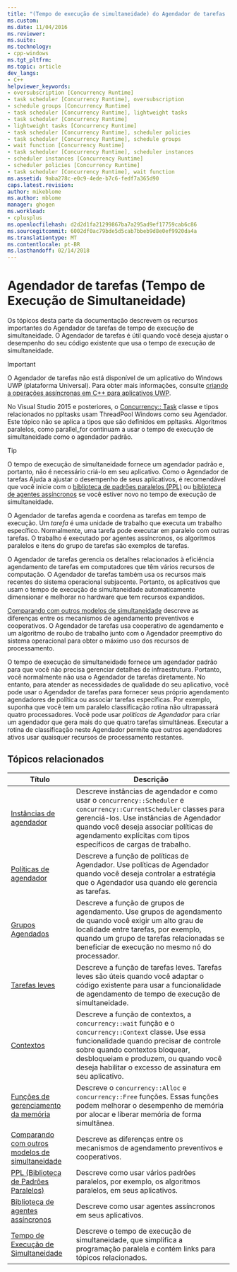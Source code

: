 ```yaml
---
title: "(Tempo de execução de simultaneidade) do Agendador de tarefas | Microsoft Docs"
ms.custom: 
ms.date: 11/04/2016
ms.reviewer: 
ms.suite: 
ms.technology:
- cpp-windows
ms.tgt_pltfrm: 
ms.topic: article
dev_langs:
- C++
helpviewer_keywords:
- oversubscription [Concurrency Runtime]
- task scheduler [Concurrency Runtime], oversubscription
- schedule groups [Concurrency Runtime]
- task scheduler [Concurrency Runtime], lightweight tasks
- task scheduler [Concurrency Runtime]
- lightweight tasks [Concurrency Runtime]
- task scheduler [Concurrency Runtime], scheduler policies
- task scheduler [Concurrency Runtime], schedule groups
- wait function [Concurrency Runtime]
- task scheduler [Concurrency Runtime], scheduler instances
- scheduler instances [Concurrency Runtime]
- scheduler policies [Concurrency Runtime]
- task scheduler [Concurrency Runtime], wait function
ms.assetid: 9aba278c-e0c9-4ede-b7c6-fedf7a365d90
caps.latest.revision: 
author: mikeblome
ms.author: mblome
manager: ghogen
ms.workload:
- cplusplus
ms.openlocfilehash: d2d2d1fa21299867ba7a295ad9ef17759cab6c86
ms.sourcegitcommit: 6002df0ac79bde5d5cab7bbeb9d8e0ef9920da4a
ms.translationtype: MT
ms.contentlocale: pt-BR
ms.lasthandoff: 02/14/2018
---
```

# <a name="task-scheduler-concurrency-runtime"></a>Agendador de tarefas (Tempo de Execução de Simultaneidade)
Os tópicos desta parte da documentação descrevem os recursos importantes do Agendador de tarefas de tempo de execução de simultaneidade. O Agendador de tarefas é útil quando você deseja ajustar o desempenho do seu código existente que usa o tempo de execução de simultaneidade.  
  
> [!IMPORTANT]
>  O Agendador de tarefas não está disponível de um aplicativo do Windows UWP (plataforma Universal). Para obter mais informações, consulte [criando a operações assíncronas em C++ para aplicativos UWP](../../parallel/concrt/creating-asynchronous-operations-in-cpp-for-windows-store-apps.md).  
>   
>  No Visual Studio 2015 e posteriores, o [Concurrency:: Task](../../parallel/concrt/reference/task-class.md) classe e tipos relacionados no ppltasks usam ThreadPool Windows como seu Agendador. Este tópico não se aplica a tipos que são definidos em ppltasks. Algoritmos paralelos, como parallel_for continuam a usar o tempo de execução de simultaneidade como o agendador padrão.  
  
> [!TIP]
>  O tempo de execução de simultaneidade fornece um agendador padrão e, portanto, não é necessário criá-lo em seu aplicativo. Como o Agendador de tarefas Ajuda a ajustar o desempenho de seus aplicativos, é recomendável que você inicie com o [biblioteca de padrões paralelos (PPL)](../../parallel/concrt/parallel-patterns-library-ppl.md) ou [biblioteca de agentes assíncronos](../../parallel/concrt/asynchronous-agents-library.md) se você estiver novo no tempo de execução de simultaneidade.  
  
 O Agendador de tarefas agenda e coordena as tarefas em tempo de execução. Um *tarefa* é uma unidade de trabalho que executa um trabalho específico. Normalmente, uma tarefa pode executar em paralelo com outras tarefas. O trabalho é executado por agentes assíncronos, os algoritmos paralelos e itens do grupo de tarefas são exemplos de tarefas.  
  
 O Agendador de tarefas gerencia os detalhes relacionados à eficiência agendamento de tarefas em computadores que têm vários recursos de computação. O Agendador de tarefas também usa os recursos mais recentes do sistema operacional subjacente. Portanto, os aplicativos que usam o tempo de execução de simultaneidade automaticamente dimensionar e melhorar no hardware que tem recursos expandidos.  
  
 [Comparando com outros modelos de simultaneidade](../../parallel/concrt/comparing-the-concurrency-runtime-to-other-concurrency-models.md) descreve as diferenças entre os mecanismos de agendamento preventivos e cooperativos. O Agendador de tarefas usa cooperativo de agendamento e um algoritmo de roubo de trabalho junto com o Agendador preemptivo do sistema operacional para obter o máximo uso dos recursos de processamento.  
  
 O tempo de execução de simultaneidade fornece um agendador padrão para que você não precisa gerenciar detalhes de infraestrutura. Portanto, você normalmente não usa o Agendador de tarefas diretamente. No entanto, para atender as necessidades de qualidade do seu aplicativo, você pode usar o Agendador de tarefas para fornecer seus próprio agendamento agendadores de política ou associar tarefas específicas. Por exemplo, suponha que você tem um paralelo classificação rotina não ultrapassará quatro processadores. Você pode usar *políticas de Agendador* para criar um agendador que gera mais do que quatro tarefas simultâneas. Executar a rotina de classificação neste Agendador permite que outros agendadores ativos usar quaisquer recursos de processamento restantes.  
  
## <a name="related-topics"></a>Tópicos relacionados  
  
|Título|Descrição|  
|-----------|-----------------|  
|[Instâncias de agendador](../../parallel/concrt/scheduler-instances.md)|Descreve instâncias de agendador e como usar o `concurrency::Scheduler` e `concurrency::CurrentScheduler` classes para gerenciá-los. Use instâncias de Agendador quando você deseja associar políticas de agendamento explícitas com tipos específicos de cargas de trabalho.|  
|[Políticas de agendador](../../parallel/concrt/scheduler-policies.md)|Descreve a função de políticas de Agendador. Use políticas de Agendador quando você deseja controlar a estratégia que o Agendador usa quando ele gerencia as tarefas.|  
|[Grupos Agendados](../../parallel/concrt/schedule-groups.md)|Descreve a função de grupos de agendamento. Use grupos de agendamento de quando você exigir um alto grau de localidade entre tarefas, por exemplo, quando um grupo de tarefas relacionadas se beneficiar de execução no mesmo nó do processador.|  
|[Tarefas leves](../../parallel/concrt/lightweight-tasks.md)|Descreve a função de tarefas leves. Tarefas leves são úteis quando você adaptar o código existente para usar a funcionalidade de agendamento de tempo de execução de simultaneidade.|  
|[Contextos](../../parallel/concrt/contexts.md)|Descreve a função de contextos, a `concurrency::wait` função e o `concurrency::Context` classe. Use essa funcionalidade quando precisar de controle sobre quando contextos bloquear, desbloqueiam e produzem, ou quando você deseja habilitar o excesso de assinatura em seu aplicativo.|  
|[Funções de gerenciamento da memória](../../parallel/concrt/memory-management-functions.md)|Descreve o `concurrency::Alloc` e `concurrency::Free` funções. Essas funções podem melhorar o desempenho de memória por alocar e liberar memória de forma simultânea.|  
|[Comparando com outros modelos de simultaneidade](../../parallel/concrt/comparing-the-concurrency-runtime-to-other-concurrency-models.md)|Descreve as diferenças entre os mecanismos de agendamento preventivos e cooperativos.|  
|[PPL (Biblioteca de Padrões Paralelos)](../../parallel/concrt/parallel-patterns-library-ppl.md)|Descreve como usar vários padrões paralelos, por exemplo, os algoritmos paralelos, em seus aplicativos.|  
|[Biblioteca de agentes assíncronos](../../parallel/concrt/asynchronous-agents-library.md)|Descreve como usar agentes assíncronos em seus aplicativos.|  
|[Tempo de Execução de Simultaneidade](../../parallel/concrt/concurrency-runtime.md)|Descreve o tempo de execução de simultaneidade, que simplifica a programação paralela e contém links para tópicos relacionados.|

